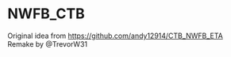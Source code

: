 # NWFB_CTB

  Original idea from https://github.com/andy12914/CTB_NWFB_ETA  
  Remake by @TrevorW31  
